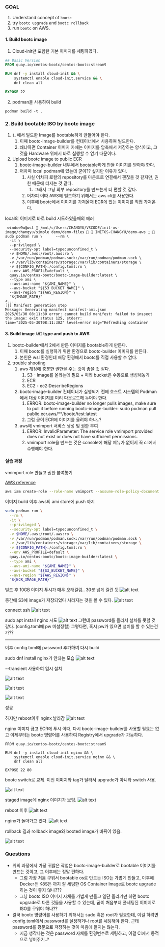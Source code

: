 ### GOAL
1. Understand concept of `bootc`
2. try `bootc upgrade` and `bootc rollback`
3. run `bootc` on AWS.



#### 1. Build bootc image
1. Cloud-init만 포함한 기본 이미지를 세팅하였다.

```Dockerfile
## Basic Version
FROM quay.io/centos-bootc/centos-bootc:stream9

RUN dnf -y install cloud-init && \
    systemctl enable cloud-init.service && \
    dnf clean all

EXPOSE 22
```
2. podman을 사용하여 build

```
podman build -t .
```

### 2. Build bootable ISO by bootc image

1. `1.`에서 빌드한 Image를 bootable하게 만들어야 한다.
   1. 이때 bootc-image-builder를 컨테이너에서 사용하여 빌드한다.
   2. 왜냐하면 Container 이미지 자체는 이미지를 압축해서 저장하는 양식이고, 그것을 Hardware 위에서 바로 실행할 수 없기 때문이다.
2. Upload bootc image to public ECR
   1. bootc-image-builder 내부에서 bootable하게 만들 이미지를 받아야 한다.
   2. 어차피 local podman에 있는데 굳이?? 싶지만 이유가 있다.  
      1. 사실 어차피 로컬의 repository를 마운트로 연결해서 괜찮을 것 같지만, 권한 때문에 터지는 것 같다.
         1. 그래서 그냥 외부 repository를 만드는게 더 편할 것 같다.
      2. 어차피 이따 AWS에 빌드하기 위해서는 aws cli를 사용한다.
      3. 이후에 bootc에서 이미지를 가져올때 ECR에 있는 이미지를 직접 가져온다.

local의 이미지로 바로 build 시도하였을때의 에러
```
 window9u@wsl  /mnt/c/Users/CHANGYU/VSCODE/init-os-image/changyu/simple demo/demo-files   INITOS-CHANGYU/demo-aws ±  sudo podman run \      --rm \
  -it \
  --privileged \
  --security-opt label=type:unconfined_t \
  -v $HOME/.aws:/root/.aws:ro \
  -v /var/run/podman/podman.sock:/var/run/podman/podman.sock \
  -v /var/lib/containers/storage:/var/lib/containers/storage \
  -v ${CONFIG_PATH}:/config.toml:ro \
  --env AWS_PROFILE=default \
  quay.io/centos-bootc/bootc-image-builder:latest \
  --type ami \
  --aws-ami-name "${AMI_NAME}" \
  --aws-bucket "${S3_BUCKET_NAME}" \
  --aws-region "${AWS_REGION}" \
  "${IMAGE_PATH}"                                                                                                                       <.... 
[|] Manifest generation step
Message: Generating manifest manifest-ami.json
2025/05/30 08:11:30 error: cannot build manifest: failed to inspect the image: exit status 125, stderr:
time="2025-05-30T08:11:30Z" level=error msg="Refreshing container 
```


#### 3. Build image `AMI` type and push to AWS

1. bootc-builder에서 2에서 만든 이미지를 bootable하게 만든다.
   1. 이때 bootc를 실행하기 위한 환경으로 bootc-builder 이미지를 만든다.
   2. 본인은 wsl 환경인데 해당 환경에서 bootc를 직접 사용할 수 없다.
2. trouble shooting
   1. aws 계정에 충분한 권한을 주는 것이 좋을 것 같다.
      1. S3 - Image를 올리는데 필요 + 미리 bucket은 수동으로 생성해놓기
      2. ECR 
      3. EC2 - ec2:DescribeRegions
   2. bootc-image-builder 컨테이너가 실행되기 전에 호스트 시스템의 Podman에서 대상 이미지를 미리 다운로드해 두어야 한다.
      1. ERROR: bootc-image-builder no longer pulls images, make sure to pull it before running bootc-image-builder: sudo podman pull public.ecr.aws/**/bootc/test:latest
      2. 그럼 굳이 ECR에 이미지를 올려야 하나..?
   3. aws에 vmimport 서비스 생성 및 권한 부여
      1. ERROR: InvalidParameter: The service role vmimport provided does not exist or does not have sufficient permissions.
      2. vmimport role을 만드는 것은 console에 해당 메뉴가 없어서 꼭 cli에서 수행해야 한다.

#### 실습 과정

vmimport role 만들고 권한 붙여놓기

[AWS reference](https://docs.aws.amazon.com/ko_kr/vm-import/latest/userguide/image-import.html)

```sh
aws iam create-role --role-name vmimport --assume-role-policy-document "file:///mnt/c/Users/CHANGYU/~~/trust-policy.json"\n
```

이미지 build 이후 aws의 ami store에 push 까지
```sh
sudo podman run \
  --rm \
  -it \
  --privileged \
  --security-opt label=type:unconfined_t \
  -v $HOME/.aws:/root/.aws:ro \
  -v /var/run/podman/podman.sock:/var/run/podman/podman.sock \
  -v /var/lib/containers/storage:/var/lib/containers/storage \
  -v ${CONFIG_PATH}:/config.toml:ro \
  --env AWS_PROFILE=default \
  quay.io/centos-bootc/bootc-image-builder:latest \
  --type ami \
  --aws-ami-name "${AMI_NAME}" \
  --aws-bucket "${S3_BUCKET_NAME}" \
  --aws-region "${AWS_REGION}" \
  "${ECR_IMAGE_PATH}"
```


빌드 후 10GB 이미지 푸시가 매우 오래걸림.. 30분 넘게 걸린 듯
![alt text](./images/image-1.png)

중간에 S3에 image가 저장되었다 사라지는 것을 볼 수 있다.
![alt text](./images/image.png)

connect ssh
![alt text](./images/image-2.png)

sudo apt install nginx 시도
![alt text](./images/image-3.png)
그런데 password를 몰라서 설치를 못할 것 같다..(config.toml에 pw 미설정함)
그렇다면, 혹시 pw가 있으면 설치를 할 수 있는건가??

 --- 
이후 config.toml에 password 추가하여 다시 build

sudo dnf install nginx가 안되는 모습
![alt text](./images/image-4.png)

--transient 사용하여 임시 설치

![alt text](./images/image-5.png)

![alt text](./images/image-6.png)

![alt text](./images/image-7.png)

성공

하지만 reboot이후 nginx 날라감
![alt text](./images/image-8.png)

nginx 이미지 굽고 ECR에 푸시 이때, 다시 bootc-image-builder를 사용할 필요는 없고 이제부터는 bootc 명령어를 사용하여 Registry에서 upgrade가 가능하다.

```
FROM quay.io/centos-bootc/centos-bootc:stream9

RUN dnf -y install cloud-init nginx && \
    systemctl enable cloud-init.service nginx && \
    dnf clean all

EXPOSE 22 80
```

bootc switch로 교체. 이전 이미지와 tag가 달라서 upgrade가 아니라 switch 사용.

![alt text](./images/image-9.png)

staged image에 nginx 이미지가 보임.
![alt text](./images/image-10.png)

reboot 이후 
![alt text](./images/image-11.png)

nginx가 돌아가고 있다.
![alt text](./images/image-12.png)

rollback 결과 rollback image와 booted image가 바뀌어 있음.

![alt text](./images/image-13.png)

### Questions
- 위의 과정에서 가장 귀찮은 작업은 bootc-image-builder로 bootable 이미지를 만드는 것이고, 그 이후에는 정말 편하다.
  - 그럼 가장 처음 구워서 bootable os로 만드는 ISO는 가볍게 만들고, 이후에 Docker든 K8S든 까지 잘 세팅한 OS Container Image로 bootc upgrade 하는 것이 좋지 않나???
  - 그냥 bootc ISO 이미지 자체를 가볍게 만들고 일단 올리기만 하면 bootc upgrade로 다른 것들을 사용할 수 있는데, 굳이 처음부터 풀세팅된 이미지로 ISO를 구워야 하나??
- 결국 bootc 명령어를 사용하기 위해서는 sudo 혹은 root가 필요한데, 이걸 하려면 config.toml에서 password를 설정하거나 root를 세팅해야 한다. 근데 password를 평문으로 저장하는 것이 마음에 들지는 않는다.
  - 지금 생각나는 것은 password 자체를 환경변수로 세팅하고, 이걸 CI에서 동적으로 넣어주기..?

